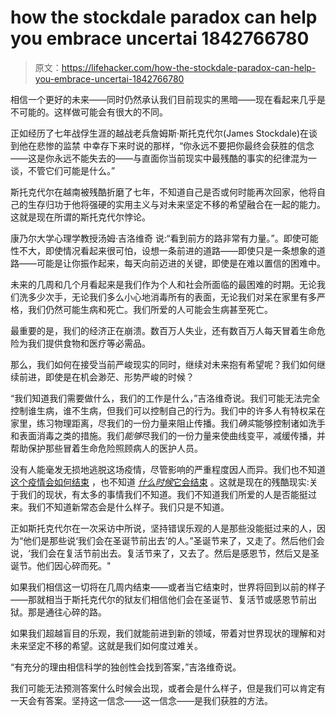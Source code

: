 # how the stockdale paradox can help you embrace uncertai 1842766780

> 原文：<https://lifehacker.com/how-the-stockdale-paradox-can-help-you-embrace-uncertai-1842766780>

相信一个更好的未来——同时仍然承认我们目前现实的黑暗——现在看起来几乎是不可能的。这样做可能会有很大的不同。

正如经历了七年战俘生涯的越战老兵詹姆斯·斯托克代尔(James Stockdale)在谈到他在悲惨的监禁 中幸存下来时说的那样，“你永远不要把你最终会获胜的信念——这是你永远不能失去的——与直面你当前现实中最残酷的事实的纪律混为一谈，不管它们可能是什么。”



斯托克代尔在越南被残酷折磨了七年，不知道自己是否或何时能再次回家，他将自己的生存归功于他将强硬的实用主义与对未来坚定不移的希望融合在一起的能力。这就是现在所谓的斯托克代尔悖论。

康乃尔大学心理学教授汤姆·吉洛维奇 说:“看到前方的路非常有力量。”。即使可能性不大，即使情况看起来很可怕，设想一条前进的道路——即使只是一条想象的道路——可能是让你振作起来，每天向前迈进的关键，即使是在难以置信的困难中。

未来的几周和几个月看起来是我们作为个人和社会所面临的最困难的时期。无论我们洗多少次手，无论我们多么小心地消毒所有的表面，无论我们对呆在家里有多严格，我们仍然可能生病和死亡。我们所爱的人可能会生病甚至死亡。



最重要的是，我们的经济正在崩溃。数百万人失业，还有数百万人每天冒着生命危险为我们提供食物和医疗等必需品。

那么，我们如何在接受当前严峻现实的同时，继续对未来抱有希望呢？我们如何继续前进，即使是在机会渺茫、形势严峻的时候？

“我们知道我们需要做什么，我们的工作是什么，”吉洛维奇说。我们可能无法完全控制谁生病，谁不生病，但我们可以控制自己的行为。我们中的许多人有特权呆在家里，练习物理距离，尽我们的一份力量来阻止传播。我们*确实*能够控制诸如洗手和表面消毒之类的措施。我们*能够*尽我们的一份力量来使曲线变平，减缓传播，并帮助保护那些冒着生命危险照顾病人的医护人员。



没有人能毫发无损地逃脱这场疫情，尽管影响的严重程度因人而异。我们也不知道 [这个疫情会如何结束](https://www.theatlantic.com/health/archive/2020/03/how-will-coronavirus-end/608719/) ，也不知道 [*什么时候*它会结束](https://lifehacker.com/this-isnt-going-to-end-soon-1842585548) 。这就是现在的残酷现实:关于我们的现状，有太多的事情我们不知道。我们不知道我们所爱的人是否能挺过来。我们不知道新常态会是什么样子。我们只是不知道。

正如斯托克代尔在一次采访中所说，坚持错误乐观的人是那些没能挺过来的人，因为“他们是那些说‘我们会在圣诞节前出去’的人。”圣诞节来了，又走了。然后他们会说，‘我们会在复活节前出去。复活节来了，又去了。然后是感恩节，然后又是圣诞节。他们因心碎而死。"



如果我们相信这一切将在几周内结束——或者当它结束时，世界将回到以前的样子——那就相当于斯托克代尔的狱友们相信他们会在圣诞节、复活节或感恩节前出狱。那是通往心碎的路。

如果我们超越盲目的乐观，我们就能前进到新的领域，带着对世界现状的理解和对未来坚定不移的希望。这就是我们如何度过难关。

“有充分的理由相信科学的独创性会找到答案，”吉洛维奇说。

我们可能无法预测答案什么时候会出现，或者会是什么样子，但是我们可以肯定有一天会有答案。坚持这一信念——这一信念——是我们获胜的方法。